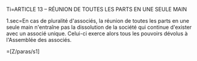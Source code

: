 Ti=ARTICLE 13 – RÉUNION DE TOUTES LES PARTS EN UNE SEULE MAIN 

1.sec=En cas de pluralité d'associés, la réunion de toutes les parts en une seule main n'entraîne pas la dissolution de la société qui continue d'exister avec un associé unique. Celui-ci exerce alors tous les pouvoirs dévolus à l'Assemblée des associés.  

=[Z/paras/s1]